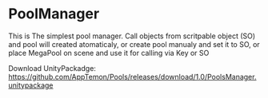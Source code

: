 # PoolManager

This is The simplest pool manager. Call objects from scritpable object (SO) and pool will created atomaticaly, or create pool manualy and set it to SO, or place MegaPool on scene and use it for calling via Key or SO

Download UnityPackadge: https://github.com/AppTemon/Pools/releases/download/1.0/PoolsManager.unitypackage
